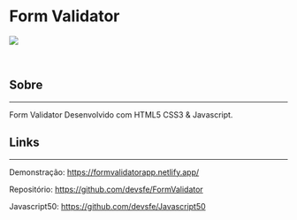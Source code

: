 # Form Validator
<p>
    <img src="https://user-images.githubusercontent.com/58652794/104660550-87086900-56a5-11eb-9c9c-cef0f91bf8ba.gif">
</p>
<br>
<h2>Sobre</h2>
<hr>
<p>Form Validator Desenvolvido com HTML5 CSS3 & Javascript.</p>
<h2>Links</h2>
<hr>
<p>Demonstração: <a href="https://formvalidatorapp.netlify.app/">https://formvalidatorapp.netlify.app/ </a></p>
<p>Repositório: <a href="https://github.com/devsfe/FormValidator">https://github.com/devsfe/FormValidator </a></p>
<p>Javascript50: <a href="https://github.com/devsfe/Javascript50">https://github.com/devsfe/Javascript50 </a></p>